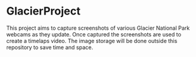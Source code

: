 # GlacierProject
This project aims to capture screenshots of various Glacier National Park webcams as they update. Once captured the screenshots are used to create a timelaps video.
The image storage will be done outside this repository to save time and space.
